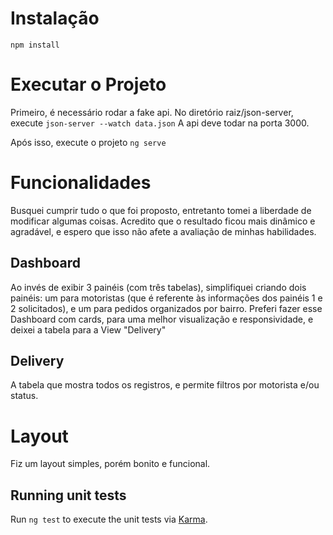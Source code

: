 # Instalação
`npm install`

# Executar o Projeto
Primeiro, é necessário rodar a fake api. No diretório raiz/json-server, execute
`json-server --watch data.json`
A api deve todar na porta 3000.

Após isso, execute o projeto
`ng serve`

# Funcionalidades
Busquei cumprir tudo o que foi proposto, entretanto tomei a liberdade de modificar algumas coisas. Acredito que o resultado ficou mais dinâmico e agradável, e espero que isso não afete a avaliação de minhas habilidades.

## Dashboard
Ao invés de exibir 3 painéis (com três tabelas), simplifiquei criando dois painéis: um para motoristas (que é referente às informações dos painéis 1 e 2 solicitados), e um para pedidos organizados por bairro.
Preferi fazer esse Dashboard com cards, para uma melhor visualização e responsividade, e deixei a tabela para a View "Delivery"

## Delivery
A tabela que mostra todos os registros, e permite filtros por motorista e/ou status.

# Layout
Fiz um layout simples, porém bonito e funcional.



## Running unit tests
Run `ng test` to execute the unit tests via [Karma](https://karma-runner.github.io).
